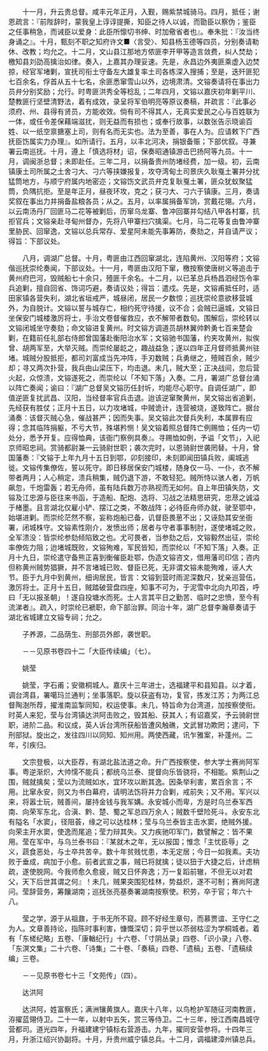 <!-- { "loadSidebar": true } -->
　　十一月，升云贵总督。咸丰元年正月，入觐，赐紫禁城骑马。四月，抵任；谢恩疏言：『前陛辞时，蒙我皇上谆谆提撕，知臣之待人以诚，而勖臣以察伪；鉴臣之任事稍急，而诫臣以爱身：此臣所懔切书绅、时加儆省者也』。奉朱批：『汝当终身诵之』。十月，甄刻不职之知府许文■〈言受〉、知县杨玉德等四员，分别奏请勒休、改教；均允之。十二月，文山县江那地方侬匪李开甲等造言敛费，纠人焚劫；檄知县刘劭高擒治如律。奏入，上嘉其办理妥速。先是，永昌边外夷匪乘虚入边焚掠，经官军堵剿，宣抚司衔土守备左大雄复率土司各练深入搜捕；至是，迭歼匪犯七百余名，俘首从五十七名，余匪悉窜雪山以外，边境肃清。文镕奏请将在事出力员弁分别奖励；允行。时粤匪洪秀全等稔乱；二年四月，文镕以嘉庆初年剿平川、楚教匪行坚壁清野法，着有成效，录呈将军伯明亮等原议奏稿，并疏言：『此事必须府、州、县得有贤员，方能收效。倘有司不得其人，无真实爱民之心与百姓联为一体，或任令差保藉端滋扰，则无益而有损也；或奉行故事，以数张告示晓谕百姓、以一纸空禀搪塞上司，则有名而无实也。法为至善，事在人为。应请敕下广西抚臣饬属实力办理』。如所请行。五月，以丰北河决，捐银备赈；下部优叙。寻兼署云南巡抚。十月，遵上「慎选将材」诏，保奏昭通镇游击巴扬阿等九员。十一月，调闽浙总督；未即赴任。三年二月，以捐备贵州防堵经费，加一级。初，云南镇康土司所属之土舍刁大、刁六等挟嫌报复，攻夺湾甸土司景庆久耿戛土署并分扰猛筒地方，与顺宁府属内地密迩；文镕饬文武员弁克复耿戛土署，匪众犹蚁聚猛筒，负隅抗拒。至是年正月，昼夜环攻，克之；获刁大、刁六于镇康。三月，奏请奖叙在事出力并捐备盐粮各员；从之。五月，以率属捐备军饷，赏戴花翎。六月，以云南汤丹厂回匪马二花等被剿后，历窜乌龙寨、鲁冲回寨并勾结八甲各村寨，抗拒官兵；文镕亲赴寻甸州督办，先将八甲寨扫穴擒渠。七月，马二花等复由鲁冲寨里胁民、回窜逸，文镕以总兵常存、爱星阿未能先事筹防，奏劾之，并自请严议；得旨：下部议处。

　　八月，调湖广总督。十月，粤匪由江西回窜湖北，连陷黄州、汉阳等府；文镕偕巡抚崇纶奏闻，下部议处。十一月，粤匪由汉阳下窜，檄按察使唐树义等追击于黄州府巴河，毁贼船七十余只，殪匪千余名。十二月，以已革总兵杨昌泗经饬令率兵追剿，擅自回省、饰词巧避，奏请议处；得旨：遣戍。先是，文镕甫抵任时，适田家镇各营失利，湖北省垣戒严，城昼闭，居民一夕数惊；巡抚崇纶意欲移营城外，为自脱计。文镕以誓与城存亡，相约死守待援，议不合；会贼已逼城，文镕日坐保安门城楼激厉将士，手治文卷督催救应，衣不解带者数旬。围解后，崇纶转以文镕闭城坐守奏劾；命文镕进复黄州。时文镕方调道员胡林翼帅黔勇七百来楚会剿，在籍前任礼部右侍郎曾国藩赴衡阳治水军；文镕驰书国藩，约夹攻黄州，拟俟曾、胡两军至，大举灭贼。而崇纶屡龁之，趣战益急；遂以四年正月督师抵黄州驻堵。城贼分股抵拒，都司刘富成当先冲阵，手刃数贼；兵勇继之，殪贼百余，贼少却；寻又两次扑营，我兵由山梁压下，均击退。未几，贼大至；正决战间，忽后营火起，众惊溃，文镕遂死之，而崇纶以「不知下落」入奏。二月，署湖广总督台涌以阵亡奏闻；谕曰：『湖广总督吴文镕历任封圻，均能尽心职守。自调任湖广，即值逆匪复扰武昌、汉阳，当经督率官兵击退。迨该逆窜聚黄州，吴文镕出省追剿，先经获有胜仗；正月十五日，以力攻堵城，中贼诡计，连营被烧，遂致阵亡。据台涌奏：该督灭贼心急，催战甚严；因而失事。吴文镕此次督兵失利，本属罪有应得；念其临阵捐躯，不亏大节，殊堪矜恻！吴文镕着照总督阵亡例赐恤；任内一切处分，悉予开复。应得恤典，该衙门察例具奏』。寻赐恤如例，予谥「文节」，入祀京师昭忠祠。赏骑都尉兼一云骑尉世职；袭次完时，以恩骑尉世袭罔替。十月，曾国藩奏：『文镕于上年九月十五日到鄂，卯刻接印，未刻即闻田镇兵败，阖城逃徙。文镕传集僚佐，誓以死守。即日移居保安门城楼，随身仅一马、一仆，衣不解带者两月；人心稍定，溃兵稍集，贼仍退下游，不敢轻犯。贼所恃以骇人者，万帆飙忽，千炮雷轰；若无舟师，虽有陆兵数万亦熟视而无如何。自上年田镇失防，文镕及江忠源与臣往来书函，于造船、配炮、选将、习战之法精思研究，忠荩之诚溢于楮墨。且言湖北仅雇小铲、摆江之类，不敢战阵；必待臣舟师办就，驶至鄂中，始堪进剿。而崇纶茫然不察，妄称炮船已备，讥督臣畏葸不出；又诬劾其安坐衙署，闭城株守。文镕素性刚介，发愤出师；居者与守者事事制肘，遂使堵城之败，全军溃没：皆崇纶参劾倾陷致之也。尤可畏者，当参劾之后，文镕毅然出征，崇纶率僚佐力阻；迨堵城既败，文镕殉难，军民皆知，而崇纶以「不知下落」入奏。正月十九日，崇纶遣守备熊正喜到衡催臣赴鄂，伪造文镕咨文，借用藩司印信；咨内但称黄州贼势猖獗，并不言堵城已败、督臣已死，无非谓文镕未能殉难，诬人大节。臣于九月中到黄州，细询居民，皆言：文镕到营时雨泥深数尺，犹亲巡营伍，激厉将士。正月十五日，贼踏破营盘四座，知事不可为，于泥雪中北向九叩首，呼曰「无以报圣朝」！遂自投塘水而死。士人言其平日之勤苦、临时之忠愤，至今有流涕者』。疏入，时崇纶已褫职，命下部治罪。同治十年，湖广总督李瀚章奏请于湖北省城建立文镕专祠；允之。

　　子养源，二品荫生、刑部员外郎，袭世职。

　　－－见原书卷四十二「大臣传续编」（七）。

　　姚莹

　　姚莹，字石甫；安徽桐城人。嘉庆十三年进士，选福建平和县知县。以才着，调台湾县，署噶玛兰通判；坐事落职。旋以获盗有功，复官，拣发江苏；为两江总督陶澍所荐，擢淮南监掣同知，权运使事。未几，特旨命为台湾道，加按察使衔。时英人来犯，莹与台湾镇达洪阿击败之，毁其船、获其人；有诏嘉奖，予云骑尉世职，进阶二品。和议成，英人诉台湾所获船皆遭风触礁，文武冒功欺罔；逮问，下刑部狱。旋出之，发往四川以同知、知州用。两使西藏，讯乍雅案，补蓬州。二年，引疾归。

　　文宗登极，以大臣荐，有湖北盐法道之命。升广西按察使，参大学士赛尚阿军事。粤逆渐炽，大帅懦不能兵；都统乌兰泰、提督向乐皆骁将，不相能。紫荆山之围，贼就擒矣；莹以为流贼如水，宜环攻以断其逸。因条举利害，累百余言；不用。比窜永安，则又为书白幕府，请明法饬将并力合剿，戒前失；又不用。军兴以来，将嚣士玩，贼善间，屡持金钱与我军媾。永安城小而卑，方是时乌兰泰军西南、向荣军东北，合滇、黔、楚、蜀之军总四万余人；贼数千壁险死斗。永安东北有隘名「水窦」，径阻荟，缘之可以达桂林；莹与乌兰泰皆主击水窦，绝贼外援。向荣主开水窦，使逸而尾追；莹力辩其失。又力疾驰叩军门，数譬解之：皆不果用。莹在军中，与乌兰泰书曰：『某就木之年，无以报国；惟念「主忧臣辱」之义，蔬食恶处，与士卒共苦辛。数十年贫贱忧患，本无定居；今日一如我素。夫功败于垂成，病加于小愈。前者武宣之事，贼已将就擒；徒以狃于大捷之后，计虑稍疏，遂使脱网。今我师愈久愈疲，贼又日怀奔逸；万一复蹈前辙，不但无以对君父，天下后世其谓之何』！未几，贼果突围犯桂林，势益炽，遂不可制；赛尚阿逮问。莹辞营务，筹饟湖南；巡抚张亮基奏署湖南按察使。积劳，卒于官；年六十八。

　　莹之学，源于从祖鼐，于书无所不窥。顾不好经生章句，而慕贾谊、王守仁之为人。文章善持论，指陈时事利害，慷慨深切；异乎世以苶弱枯涩为学桐城者。着有「东槎纪略」五卷、「康輶纪行」十六卷、「寸阴丛录」四卷、「识小录」八卷、「东溟文集」二十六卷、「诗集」二十卷、「奏稿」四卷、「遗稿」五卷、「遗稿续编」三卷。

　　－－见原书卷七十三「文苑传」（四）。

　　达洪阿

　　达洪阿，姓富察氏；满洲镶黄旗人。嘉庆十八年，以鸟枪护军随征河南教匪，洊擢蓝翎侍卫。二十一年，以射中五矢，赏三等侍卫。二十三年，授江西南昌城守营都司。道光四年，升福建建宁镇标右营游击。九年，擢同安营参将。十四年三月，升浙江绍兴协副将。十月，升贵州威宁镇总兵。十二月，调福建漳州镇总兵。

